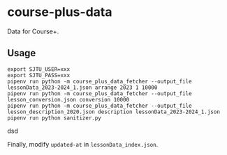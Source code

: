 # course-plus-data

Data for Course+.

## Usage

```
export SJTU_USER=xxx
export SJTU_PASS=xxx
pipenv run python -m course_plus_data_fetcher --output_file lessonData_2023-2024_1.json arrange 2023 1 10000
pipenv run python -m course_plus_data_fetcher --output_file lesson_conversion.json conversion 10000
pipenv run python -m course_plus_data_fetcher --output_file lesson_description_2020.json description lessonData_2023-2024_1.json
pipenv run python sanitizer.py
```

dsd

Finally, modify `updated-at` in `lessonData_index.json`.
